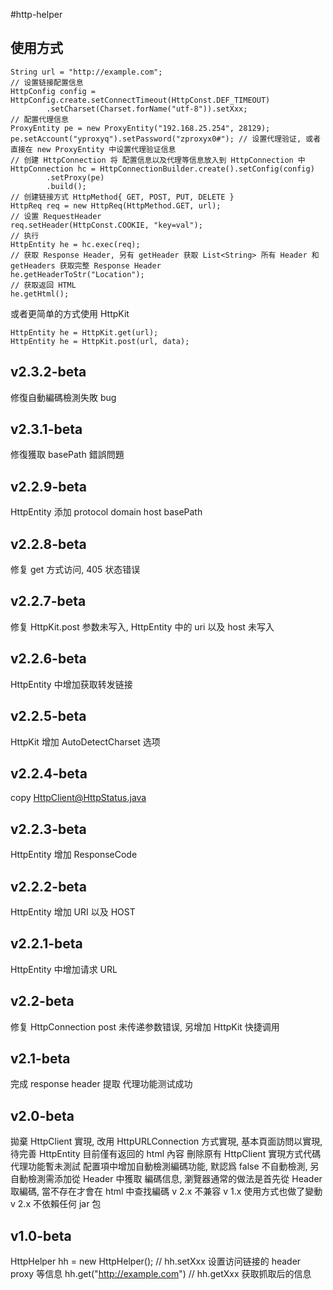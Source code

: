 #http-helper

## 使用方式
```
String url = "http://example.com";
// 设置链接配置信息
HttpConfig config = HttpConfig.create.setConnectTimeout(HttpConst.DEF_TIMEOUT)
        .setCharset(Charset.forName("utf-8")).setXxx;
// 配置代理信息
ProxyEntity pe = new ProxyEntity("192.168.25.254", 28129);
pe.setAccount("yproxyq").setPassword("zproxyx0#"); // 设置代理验证, 或者直接在 new ProxyEntity 中设置代理验证信息
// 创建 HttpConnection 将 配置信息以及代理等信息放入到 HttpConnection 中
HttpConnection hc = HttpConnectionBuilder.create().setConfig(config)
        .setProxy(pe)
        .build();
// 创建链接方式 HttpMethod{ GET, POST, PUT, DELETE }
HttpReq req = new HttpReq(HttpMethod.GET, url);
// 设置 RequestHeader
req.setHeader(HttpConst.COOKIE, "key=val");
// 执行
HttpEntity he = hc.exec(req);
// 获取 Response Header, 另有 getHeader 获取 List<String> 所有 Header 和 getHeaders 获取完整 Response Header
he.getHeaderToStr("Location");
// 获取返回 HTML
he.getHtml();
```

或者更简单的方式使用 HttpKit
```
HttpEntity he = HttpKit.get(url);
HttpEntity he = HttpKit.post(url, data);
```

## v2.3.2-beta
修復自動編碼檢測失敗 bug

## v2.3.1-beta
修復獲取 basePath 錯誤問題

## v2.2.9-beta
HttpEntity 添加 protocol domain host basePath

## v2.2.8-beta
修复 get 方式访问, 405 状态错误

## v2.2.7-beta
修复 HttpKit.post 参数未写入, HttpEntity 中的 uri 以及 host 未写入

## v2.2.6-beta
HttpEntity 中增加获取转发链接

## v2.2.5-beta
HttpKit 增加 AutoDetectCharset 选项

## v2.2.4-beta
copy HttpClient@HttpStatus.java

## v2.2.3-beta
HttpEntity 增加 ResponseCode

## v2.2.2-beta
HttpEntity 增加 URI 以及 HOST

## v2.2.1-beta
HttpEntity 中增加请求 URL

## v2.2-beta
修复 HttpConnection post 未传递参数错误, 另增加 HttpKit 快捷调用

## v2.1-beta
完成 response header 提取
代理功能测试成功

## v2.0-beta
拋棄 HttpClient 實現, 改用 HttpURLConnection 方式實現,
基本頁面訪問以實現, 待完善
HttpEntity 目前僅有返回的 html 內容
刪除原有 HttpClient 實現方式代碼
代理功能暫未測試
配置項中增加自動檢測編碼功能, 默認爲 false 不自動檢測, 另自動檢測需添加從 Header 中獲取
編碼信息, 瀏覽器通常的做法是首先從 Header 取編碼, 當不存在才會在 html 中查找編碼
v 2.x 不兼容 v 1.x 使用方式也做了變動
v 2.x 不依賴任何 jar 包

## v1.0-beta
HttpHelper hh = new HttpHelper();
// hh.setXxx 设置访问链接的 header proxy 等信息
hh.get("http://example.com")
// hh.getXxx 获取抓取后的信息